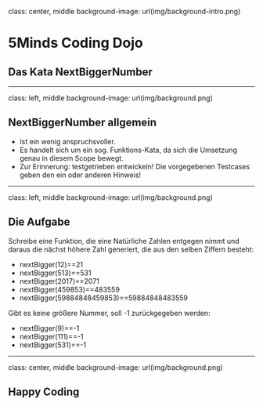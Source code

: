 class: center, middle
background-image: url(img/background-intro.png)

# 5Minds Coding Dojo
## Das Kata NextBiggerNumber
  
---
class: left, middle
background-image: url(img/background.png)

## NextBiggerNumber allgemein 

* Ist ein wenig anspruchsvoller.
* Es handelt sich um ein sog. Funktions-Kata, da sich die Umsetzung genau in diesem Scope bewegt.
* Zur Erinnerung: testgetrieben entwickeln! Die vorgegebenen Testcases geben den ein oder anderen Hinweis!
  
---
class: left, middle
background-image: url(img/background.png)

## Die Aufgabe

Schreibe eine Funktion, die eine Natürliche Zahlen entgegen nimmt 
und daraus die nächst höhere Zahl generiert, die aus den selben Ziffern besteht:

* nextBigger(12)==21
* nextBigger(513)==531
* nextBigger(2017)==2071  
* nextBigger(459853)==483559
* nextBigger(59884848459853)==59884848483559

Gibt es keine größere Nummer, soll -1 zurückgegeben werden:

* nextBigger(9)==-1
* nextBigger(111)==-1
* nextBigger(531)==-1
---
class: center, middle
background-image: url(img/background.png)

## Happy Coding
